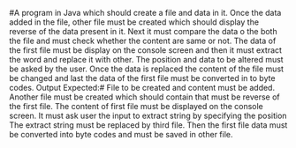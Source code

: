 #A program in Java which should create a file and data in it. Once the data added in the file, other file must be created which should display the reverse of the data present in it. Next it must compare the data o the both the file and must check whether the content are same or not. The data of the first file must be display on the console screen and then it must extract the word and replace it with other.  The position and data to be altered must be asked by the user. Once the data is replaced the content of the file must be changed and last the data of the first file must be converted in to byte codes. Output Expected:#
File to be created and content must be added. 
Another file must be created which should contain that must be reverse of the first file. 
The content of first file must be displayed on the console screen. 
It must ask user the input to extract string by specifying the position 
The extract string must be replaced by third file. 
Then the first file data must be converted into byte codes and must be saved in other file.
